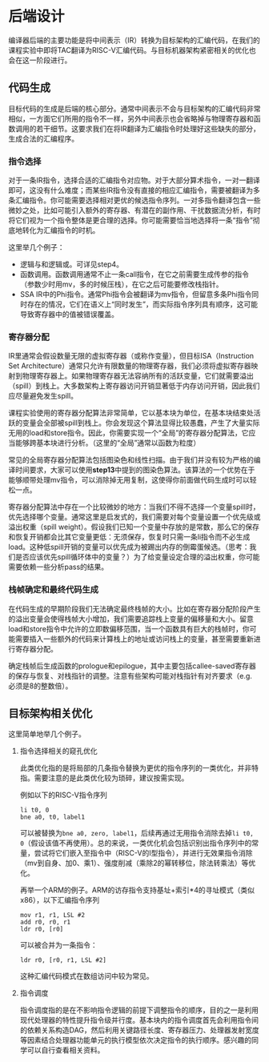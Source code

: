 # 后端设计

编译器后端的主要功能是将中间表示（IR）转换为目标架构的汇编代码，在我们的课程实验中即将TAC翻译为RISC-V汇编代码。与目标机器架构紧密相关的优化也会在这一阶段进行。

## 代码生成

目标代码的生成是后端的核心部分。通常中间表示不会与目标架构的汇编代码非常相似，一方面它们所用的指令不一样，另外中间表示也会省略掉与物理寄存器和函数调用的若干细节。这要求我们在将IR翻译为汇编指令时处理好这些缺失的部分，生成合法的汇编程序。

### 指令选择

对于一条IR指令，选择合适的汇编指令对应物。对于大部分算术指令，一对一翻译即可，这没有什么难度；而某些IR指令没有直接的相应汇编指令，需要被翻译为多条汇编指令。你可能需要选择相对更优的候选指令序列。一对多指令翻译包含一些微妙之处，比如可能引入额外的寄存器、有潜在的副作用、干扰数据流分析，有时将它们视为一个指令整体是更合理的选择。你可能需要恰当地选择将一条“指令”彻底地转化为汇编指令的时机。

这里举几个例子：

- 逻辑与和逻辑或。可详见step4。
- 函数调用。函数调用通常不止一条call指令，在它之前需要生成传参的指令（参数少时用mv，多的时候压栈），在它之后可能要修改栈指针。
- SSA IR中的Phi指令。通常Phi指令会被翻译为mv指令，但留意多条Phi指令同时存在的情况，它们在语义上“同时发生”，而实际指令序列具有顺序，这可能导致寄存器中的值被错误覆盖。

### 寄存器分配

IR里通常会假设数量无限的虚拟寄存器（或称作变量），但目标ISA（Instruction Set Architecture）通常只允许有限数量的物理寄存器，我们必须将虚拟寄存器映射到物理寄存器上。如果物理寄存器无法容纳所有的活跃变量，它们就需要溢出（spill）到栈上。大多数架构上寄存器访问开销显著低于内存访问开销，因此我们应尽量避免发生spill。

课程实验使用的寄存器分配算法非常简单，它以基本块为单位，在基本块结束处活跃的变量会全部被spill到栈上。你会发现这个算法显得比较愚蠢，产生了大量实际无用的load和store指令。因此，你需要实现一个“全局”的寄存器分配算法，它应当能够跨基本块进行分析。（这里的“全局”通常以函数为粒度）

常见的全局寄存器分配算法包括图染色和线性扫描。由于我们并没有较为严格的编译时间要求，大家可以使用**step13**中提到的图染色算法。该算法的一个优势在于能够顺带处理mv指令，可以消除掉无用复制，这使得你前面做代码生成时可以轻松一点。

寄存器分配算法中存在一个比较微妙的地方：当我们不得不选择一个变量spill时，优先选择哪个变量。通常这里是启发式的，我们需要对每个变量设置一个优先级或溢出权重（spill weight）。假设我们已知一个变量中存放的是常数，那么它的保存和恢复开销都会比其它变量更低：无须保存，恢复时只需一条li指令而不必生成load。这种低spill开销的变量可以优先成为被踢出内存的倒霉蛋候选。（思考：我们是否应该优先spill循环体中的变量？）为了给变量设定合理的溢出权重，你可能需要依赖一些分析pass的结果。

### 栈帧确定和最终代码生成

在代码生成的早期阶段我们无法确定最终栈帧的大小。比如在寄存器分配阶段产生的溢出变量会使得栈帧大小增加，我们需要追踪栈上变量的偏移量和大小。留意load和store指令中允许的立即数偏移范围，当一个函数具有巨大的栈帧时，你可能需要插入一些额外的代码来计算栈上的地址或访问栈上的变量，甚至需要重新进行寄存器分配。

确定栈帧后生成函数的prologue和epilogue，其中主要包括callee-saved寄存器的保存与恢复、对栈指针的调整。注意有些架构可能对栈指针有对齐要求（e.g. 必须是8的整数倍）。

## 目标架构相关优化

这里简单地举几个例子。

1. 指令选择相关的窥孔优化

    此类优化指的是将局部的几条指令替换为更优的指令序列的一类优化，并非特指。需要注意的是此类优化较为琐碎，建议按需实现。

    例如以下的RISC-V指令序列
    ```assembly
    li t0, 0
    bne a0, t0, label1
    ```

    可以被替换为`bne a0, zero, label1`，后续再通过无用指令消除去掉`li t0, 0`（假设该值不再使用）。总的来说，一类优化机会包括识别出指令序列中的常量，尝试将它们嵌入至指令中（RISC-V的I型指令），并进行无效果指令消除（mv到自身、加0、乘1）、强度削减（乘除2的幂转移位，除法转乘法）等优化。

    再举一个ARM的例子。ARM的访存指令支持基址+索引*4的寻址模式（类似x86），以下汇编指令序列
    ```assembly
    mov r1, r1, LSL #2
    add r0, r0, r1
    ldr r0, [r0]
    ```

    可以被合并为一条指令：
    ```assembly
    ldr r0, [r0, r1, LSL #2]
    ```

    这种汇编代码模式在数组访问中较为常见。

2. 指令调度

    指令调度指的是在不影响指令逻辑的前提下调整指令的顺序，目的之一是利用现代处理器的特性提升指令级并行度。基本块内的指令调度首先会利用指令间的依赖关系构造DAG，然后利用关键路径长度、寄存器压力、处理器发射宽度等因素结合处理器功能单元的执行模型依次决定指令的执行顺序。感兴趣的同学可以自行查看相关资料。
